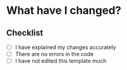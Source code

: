 <!-- Thank you for contributing to Linky. -->

# What have I changed?

<!-- Explain your changes below. 🔽🔽🔽 -->

## Checklist

<!-- Tick these boxes by adding a 'x' in the middle, this will make it -[x] -->

- [ ] I have explained my changes accurately
- [ ] There are no errors in the code
- [ ] I have not edited this template much
